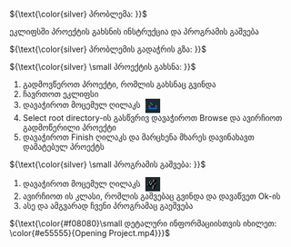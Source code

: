 ${\text{\color{silver} პრობლემა: }}$

ეკლიფსში პროექტის გახსნის ინსტრუქცია და პროგრამის გაშვება

${\text{\color{silver} პრობლემის გადაჭრის გზა: }}$

${\text{\color{silver} \small პროექტის გახსნა: }}$
1. გადმოვწეროთ პროექტი, რომლის გახსნაც გვინდა
2. ჩავრთოთ ეკლიფსი
3. დავაჭიროთ მოცემულ ღილაკს <img src="./images/Import Project.png" style="width:1.6rem; vertical-align:middle; margin-left:5px">
4. Select root directory-ის გასწვრივ დავაჭიროთ Browse და ავირჩიოთ გადმოწერილი პროექტი
5. დავაჭიროთ Finish ღილაკს და მარცხენა მხარეს დავინახავთ დამატებულ პროექტს

${\text{\color{silver} \small პროგრამის გაშვება: }}$
1. დავაჭიროთ მოცემულ ღილაკს <img src="./images/Run (Select Class).png" style="width:1.6rem; vertical-align:middle; margin-left:5px">
2. ავირჩიოთ ის კლასი, რომლის გაშვებაც გვინდა და დავაწვეთ Ok-ის
3. ასე და ამგვარად ჩვენი პროგრამაც გაეშვება

${\text{\color{#f08080}\small დეტალური ინფორმაციისთვის იხილეთ: \color{#e55555}{Opening Project.mp4}}}$